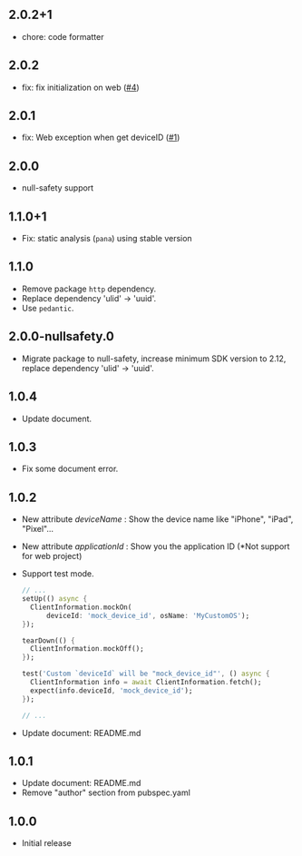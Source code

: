 ## 2.0.2+1

- chore: code formatter

## 2.0.2

- fix: fix initialization on web ([#4](https://github.com/Kent1011/client_information/pull/4))

## 2.0.1

- fix: Web exception when get deviceID ([#1](https://github.com/Kent1011/client_information/issues/1))

## 2.0.0

- null-safety support

## 1.1.0+1

- Fix: static analysis (`pana`) using stable version

## 1.1.0

- Remove package `http` dependency.
- Replace dependency 'ulid' -> 'uuid'.
- Use `pedantic`.

## 2.0.0-nullsafety.0

- Migrate package to null-safety, increase minimum SDK version to 2.12, replace dependency 'ulid' -> 'uuid'.

## 1.0.4

- Update document.

## 1.0.3

- Fix some document error.

## 1.0.2

- New attribute _deviceName_ : Show the device name like "iPhone", "iPad", "Pixel"...
- New attribute _applicationId_ : Show you the application ID (\*Not support for web project)
- Support test mode.

  ```dart
  // ...
  setUp(() async {
    ClientInformation.mockOn(
        deviceId: 'mock_device_id', osName: 'MyCustomOS');
  });

  tearDown(() {
    ClientInformation.mockOff();
  });

  test('Custom `deviceId` will be "mock_device_id"', () async {
    ClientInformation info = await ClientInformation.fetch();
    expect(info.deviceId, 'mock_device_id');
  });

  // ...
  ```

- Update document: README.md

## 1.0.1

- Update document: README.md
- Remove "author" section from pubspec.yaml

## 1.0.0

- Initial release
